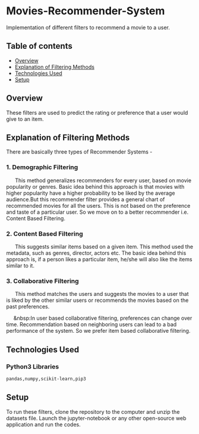 # Movies-Recommender-System
Implementation of different filters to recommend a movie to a user.

## Table of contents
* [Overview](#overview)
* [Explanation of Filtering Methods](#explanation-of-filtering-methods)
* [Technologies Used](#technologies-used)
* [Setup](#setup)

## Overview
These filters are used to predict the rating or preference that a user would give to an item.

## Explanation of Filtering Methods
There are basically three types of Recommender Systems -
### 1. Demographic Filtering
&nbsp;&nbsp;&nbsp;&nbsp;&nbsp;&nbsp;This method generalizes recommenders for every user, based on movie popularity or genres. Basic idea behind this approach is that movies with higher popularity have a higher probability to be liked by the average audience.But this recommender filter provides a general chart of recommended movies for all the users. This is not based on the preference and taste of a particular user. So we move on to a better recommender i.e. Content Based Filtering.

### 2. Content Based Filtering
&nbsp;&nbsp;&nbsp;&nbsp;&nbsp;&nbsp;This suggests similar items based on a given item. This method used the metadata, such as genres, director, actors etc. The basic idea behind this approach is, if a person likes a particular item, he/she will also like the items similar to it.

### 3. Collaborative Filtering
&nbsp;&nbsp;&nbsp;&nbsp;&nbsp;&nbsp;This method matches the users and suggests the movies to a user that is liked by the other similar users or recommends the movies based on the past preferences.

&nbsp;&nbsp;&nbsp;&nbsp;&nbsp;&nbsp:In user based collaborative filtering, preferences can change over time. Recommendation based on neighboring users can lead to a bad performance of the system. So we prefer item based collaborative filtering.

## Technologies Used
### Python3 Libraries
```bash
pandas,numpy,scikit-learn,pip3
```
## Setup
To run these filters, clone the repository to the computer and unzip the datasets file. Launch the jupyter-notebook or any other open-source web application and run the codes.
